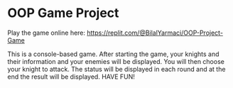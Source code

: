 # OOP Game Project
Play the game online here: https://replit.com/@BilalYarmaci/OOP-Project-Game

This is a console-based game.
After starting the game, your knights and their information and your enemies will be displayed.
You will then choose your knight to attack. The status will be displayed in each round and at the end the result will be displayed.
HAVE FUN!
